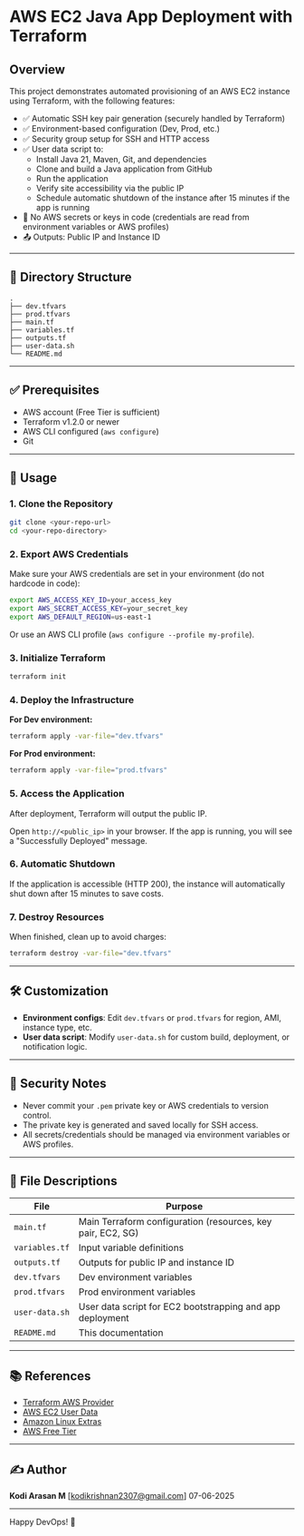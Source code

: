 # AWS EC2 Java App Deployment with Terraform

## Overview

This project demonstrates automated provisioning of an AWS EC2 instance using Terraform, with the following features:

- ✅ Automatic SSH key pair generation (securely handled by Terraform)
- ✅ Environment-based configuration (Dev, Prod, etc.)
- ✅ Security group setup for SSH and HTTP access
- ✅ User data script to:
  - Install Java 21, Maven, Git, and dependencies
  - Clone and build a Java application from GitHub
  - Run the application
  - Verify site accessibility via the public IP
  - Schedule automatic shutdown of the instance after 15 minutes if the app is running
- 🔐 No AWS secrets or keys in code (credentials are read from environment variables or AWS profiles)
- 📤 Outputs: Public IP and Instance ID

---

## 📁 Directory Structure

```
.
├── dev.tfvars
├── prod.tfvars
├── main.tf
├── variables.tf
├── outputs.tf
├── user-data.sh
└── README.md
```

---

## ✅ Prerequisites

- AWS account (Free Tier is sufficient)
- Terraform v1.2.0 or newer
- AWS CLI configured (`aws configure`)
- Git

---

## 🚀 Usage

### 1. Clone the Repository

```bash
git clone <your-repo-url>
cd <your-repo-directory>
```

### 2. Export AWS Credentials

Make sure your AWS credentials are set in your environment (do not hardcode in code):

```bash
export AWS_ACCESS_KEY_ID=your_access_key
export AWS_SECRET_ACCESS_KEY=your_secret_key
export AWS_DEFAULT_REGION=us-east-1
```

Or use an AWS CLI profile (`aws configure --profile my-profile`).

### 3. Initialize Terraform

```bash
terraform init
```

### 4. Deploy the Infrastructure

**For Dev environment:**

```bash
terraform apply -var-file="dev.tfvars"
```

**For Prod environment:**

```bash
terraform apply -var-file="prod.tfvars"
```

### 5. Access the Application

After deployment, Terraform will output the public IP.

Open `http://<public_ip>` in your browser. If the app is running, you will see a "Successfully Deployed" message.

### 6. Automatic Shutdown

If the application is accessible (HTTP 200), the instance will automatically shut down after 15 minutes to save costs.

### 7. Destroy Resources

When finished, clean up to avoid charges:

```bash
terraform destroy -var-file="dev.tfvars"
```

---

## 🛠️ Customization

- **Environment configs**: Edit `dev.tfvars` or `prod.tfvars` for region, AMI, instance type, etc.
- **User data script**: Modify `user-data.sh` for custom build, deployment, or notification logic.

---

## 🔐 Security Notes

- Never commit your `.pem` private key or AWS credentials to version control.
- The private key is generated and saved locally for SSH access.
- All secrets/credentials should be managed via environment variables or AWS profiles.

---

## 📄 File Descriptions

| File           | Purpose                                                     |
| -------------- | ----------------------------------------------------------- |
| `main.tf`      | Main Terraform configuration (resources, key pair, EC2, SG) |
| `variables.tf` | Input variable definitions                                  |
| `outputs.tf`   | Outputs for public IP and instance ID                       |
| `dev.tfvars`   | Dev environment variables                                   |
| `prod.tfvars`  | Prod environment variables                                  |
| `user-data.sh` | User data script for EC2 bootstrapping and app deployment   |
| `README.md`    | This documentation                                          |

---

## 📚 References

- [Terraform AWS Provider](https://registry.terraform.io/providers/hashicorp/aws/latest/docs)
- [AWS EC2 User Data](https://docs.aws.amazon.com/AWSEC2/latest/UserGuide/user-data.html)
- [Amazon Linux Extras](https://docs.aws.amazon.com/AWSEC2/latest/UserGuide/amazon-linux-ami-basics.html)
- [AWS Free Tier](https://aws.amazon.com/free/)

---

## ✍️ Author

**Kodi Arasan M** [kodikrishnan2307@gmail.com]  07-06-2025

---

Happy DevOps! 🚀
